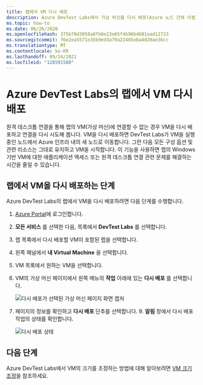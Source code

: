 ```yaml
---
title: 랩에서 VM 다시 배포
description: Azure DevTest Labs에서 가상 머신을 다시 배포(Azure 노드 간에 이동)하는 방법을 설명합니다.
ms.topic: how-to
ms.date: 06/26/2020
ms.openlocfilehash: 375b70d3058a8fb0e23e65f4b96b4601aad12723
ms.sourcegitcommit: f6e2ea5571e35b9ed3a79a22485eba4d20ae36cc
ms.translationtype: MT
ms.contentlocale: ko-KR
ms.lasthandoff: 09/24/2021
ms.locfileid: "128591580"
---
```

# <a name="redeploy-a-vm-in-a-lab-in-azure-devtest-labs"></a>Azure DevTest Labs의 랩에서 VM 다시 배포
원격 데스크톱 연결을 통해 랩의 VM(가상 머신)에 연결할 수 없는 경우 VM을 다시 배포하고 연결을 다시 시도해 봅니다. VM을 다시 배포하면 DevTest Labs가 VM을 실행 중인 노드에서 Azure 인프라 내의 새 노드로 이동합니다. 그런 다음 모든 구성 옵션 및 관련 리소스는 그대로 유지하고 VM을 시작합니다. 이 기능을 사용하면 랩의 Windows 기반 VM에 대한 애플리케이션 액세스 또는 원격 데스크톱 연결 관련 문제를 해결하는 시간을 줄일 수 있습니다. 

## <a name="steps-to-redeploy-a-vm-in-a-lab"></a>랩에서 VM을 다시 배포하는 단계 
Azure DevTest Labs의 랩에서 VM을 다시 배포하려면 다음 단계를 수행합니다. 

1. [Azure Portal](https://portal.azure.com)에 로그인합니다.
2. **모든 서비스** 를 선택한 다음, 목록에서 **DevTest Labs** 를 선택합니다.
3. 랩 목록에서 다시 배포할 VM이 포함된 랩을 선택합니다.  
4. 왼쪽 패널에서 **내 Virtual Machine** 을 선택합니다. 
5. VM 목록에서 원하는 VM을 선택합니다.
6. VM의 가상 머신 페이지에서 왼쪽 메뉴의 **작업** 아래에 있는 **다시 배포** 를 선택합니다.

    ![다시 배포가 선택된 가상 머신 페이지 화면 캡처](media/devtest-lab-redeploy-vm/redeploy.png)
7. 페이지의 정보를 확인하고 **다시 배포** 단추를 선택합니다. 9. **알림** 창에서 다시 배포 작업의 상태를 확인합니다.

    ![다시 배포 상태](media/devtest-lab-redeploy-vm/redeploy-status.png)

## <a name="next-steps"></a>다음 단계
Azure DevTest Labs에서 VM의 크기를 조정하는 방법에 대해 알아보려면 [VM 크기 조정](devtest-lab-resize-vm.md)을 참조하세요.
